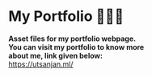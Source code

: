 # My Portfolio 🧑🏻‍💻

**Asset files for my portfolio webpage. <br>
You can visit my portfolio to know more <br>
about me, link given below:** <br>
https://utsanjan.ml/
